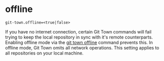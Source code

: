 # offline

```
git-town.offline=<true|false>
```

If you have no internet connection, certain Git Town commands will fail trying
to keep the local repository in sync with it's remote counterparts. Enabling
offline mode via the [git town offline](../commands/config-offline.md) command
prevents this. In offline mode, Git Town omits all network operations. This
setting applies to all repositories on your local machine.
